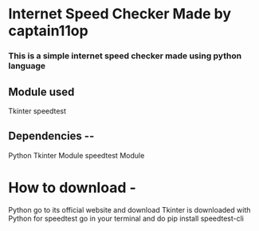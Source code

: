<h1> Internet Speed Checker Made by captain11op </h1>
<h3> This is a simple internet speed checker made using python language </h3>

<h2> Module used </h2>
Tkinter 
speedtest
<h2>Dependencies -- </h2>
Python 
Tkinter Module
speedtest Module

<h1>How to download - </h2>
Python go to its official website and download 
Tkinter is downloaded with Python 
for speedtest go in your terminal and do pip install speedtest-cli
